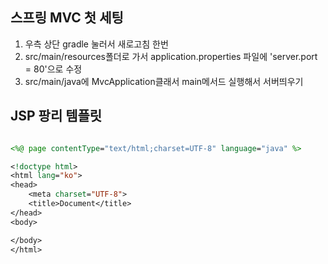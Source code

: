
## 스프링 MVC 첫 세팅
1. 우측 상단 gradle 눌러서 새로고침 한번
2. src/main/resources폴더로 가서 application.properties 파일에 'server.port = 80'으로 수정
3. src/main/java에 MvcApplication클래서 main메서드 실행해서 서버띄우기

## JSP 팡리 템플릿
```jsp

<%@ page contentType="text/html;charset=UTF-8" language="java" %>

<!doctype html>
<html lang="ko">
<head>
    <meta charset="UTF-8">
    <title>Document</title>
</head>
<body>

</body>
</html>
```